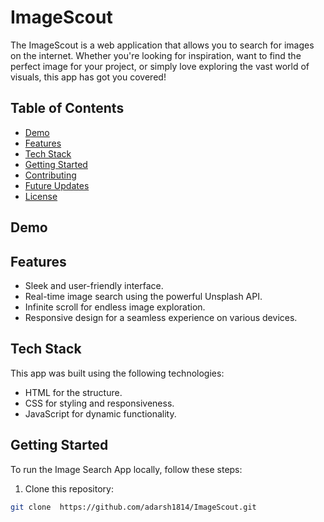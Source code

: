 # ImageScout
The ImageScout is a web application that allows you to search for images on the internet. Whether you're looking for inspiration, want to find the perfect image for your project, or simply love exploring the vast world of visuals, this app has got you covered!


## Table of Contents

- [Demo](#demo)
- [Features](#features)
- [Tech Stack](#tech-stack)
- [Getting Started](#getting-started)
- [Contributing](#contributing)
- [Future Updates](#future-updates)
- [License](#license)

## Demo


## Features

- Sleek and user-friendly interface.
- Real-time image search using the powerful Unsplash API.
- Infinite scroll for endless image exploration.
- Responsive design for a seamless experience on various devices.

## Tech Stack

This app was built using the following technologies:

- HTML for the structure.
- CSS for styling and responsiveness.
- JavaScript for dynamic functionality.
## Getting Started

To run the Image Search App locally, follow these steps:

1. Clone this repository:

```bash
git clone  https://github.com/adarsh1814/ImageScout.git
